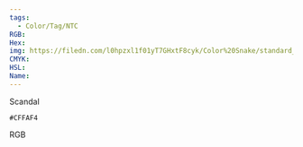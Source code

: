 ```yaml
---
tags:
  - Color/Tag/NTC
RGB:
Hex:
img: https://filedn.com/l0hpzxl1f01yT7GHxtF8cyk/Color%20Snake/standard_csv_to_svg//CFFAF4.svg
CMYK:
HSL:
Name:
---
```

Scandal
```palette
#CFFAF4
```
RGB
